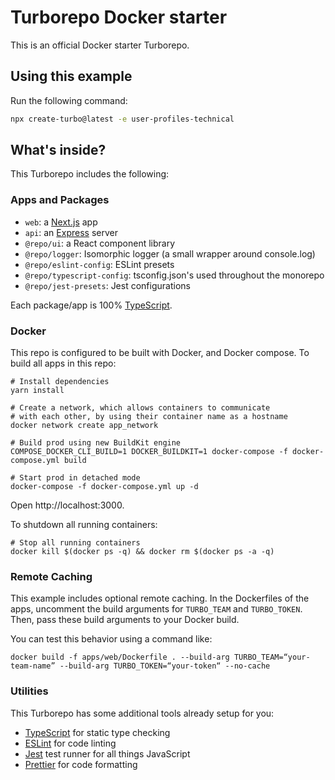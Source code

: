 # Turborepo Docker starter

This is an official Docker starter Turborepo.

## Using this example

Run the following command:

```sh
npx create-turbo@latest -e user-profiles-technical
```

## What's inside?

This Turborepo includes the following:

### Apps and Packages

-   `web`: a [Next.js](https://nextjs.org/) app
-   `api`: an [Express](https://expressjs.com/) server
-   `@repo/ui`: a React component library
-   `@repo/logger`: Isomorphic logger (a small wrapper around console.log)
-   `@repo/eslint-config`: ESLint presets
-   `@repo/typescript-config`: tsconfig.json's used throughout the monorepo
-   `@repo/jest-presets`: Jest configurations

Each package/app is 100% [TypeScript](https://www.typescriptlang.org/).

### Docker

This repo is configured to be built with Docker, and Docker compose. To build all apps in this repo:

```
# Install dependencies
yarn install

# Create a network, which allows containers to communicate
# with each other, by using their container name as a hostname
docker network create app_network

# Build prod using new BuildKit engine
COMPOSE_DOCKER_CLI_BUILD=1 DOCKER_BUILDKIT=1 docker-compose -f docker-compose.yml build

# Start prod in detached mode
docker-compose -f docker-compose.yml up -d
```

Open http://localhost:3000.

To shutdown all running containers:

```
# Stop all running containers
docker kill $(docker ps -q) && docker rm $(docker ps -a -q)
```

### Remote Caching

This example includes optional remote caching. In the Dockerfiles of the apps, uncomment the build arguments for `TURBO_TEAM` and `TURBO_TOKEN`. Then, pass these build arguments to your Docker build.

You can test this behavior using a command like:

`docker build -f apps/web/Dockerfile . --build-arg TURBO_TEAM=“your-team-name” --build-arg TURBO_TOKEN=“your-token“ --no-cache`

### Utilities

This Turborepo has some additional tools already setup for you:

-   [TypeScript](https://www.typescriptlang.org/) for static type checking
-   [ESLint](https://eslint.org/) for code linting
-   [Jest](https://jestjs.io) test runner for all things JavaScript
-   [Prettier](https://prettier.io) for code formatting
